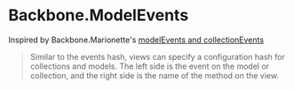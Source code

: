 # Backbone.ModelEvents
Inspired by Backbone.Marionette's [modelEvents and collectionEvents](http://marionettejs.com/docs/marionette.view.html#viewmodelevents-and-viewcollectionevents)
> Similar to the events hash, views can specify a configuration hash for collections and models. The left side is the event on the model or collection, and the right side is the name of the method on the view.
